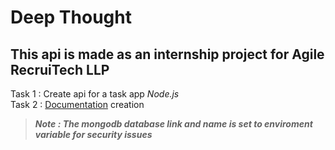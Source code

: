 #  Deep Thought

## This api is made as an internship project for Agile RecruiTech LLP

Task 1 : Create api for a task app *Node.js*  \
Task 2 : [Documentation](https://documenter.getpostman.com/view/22374638/2s8YRnkrRP) creation


> **_Note : The mongodb database link and name is set to enviroment variable for security issues_**
